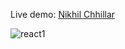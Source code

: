 

Live demo: [Nikhil Chhillar](https://portfolio-react-nikchhillar.vercel.app/)

![react1](https://user-images.githubusercontent.com/90024300/232826590-33c8244d-d76d-4785-88b3-762d47e0c847.png)


